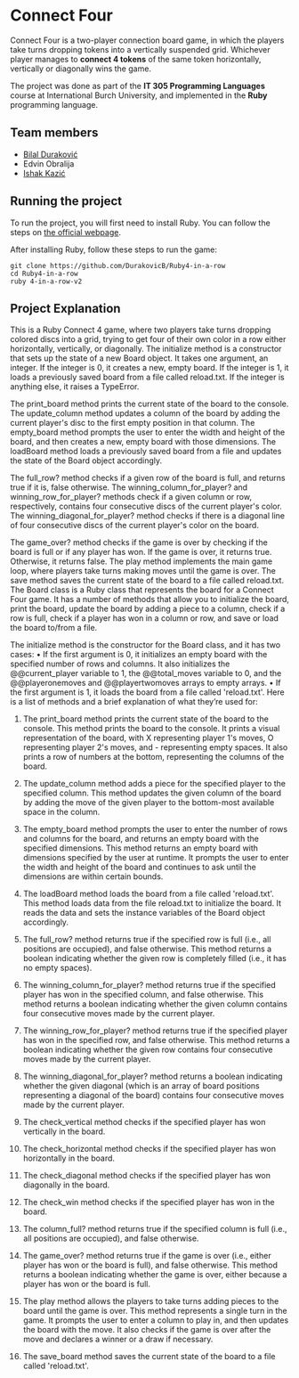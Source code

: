 # Connect Four

Connect Four is a two-player connection board game, in which the players take turns dropping tokens into a vertically suspended grid. Whichever player manages to **connect 4 tokens** of the same token horizontally, vertically or diagonally wins the game.

The project was done as part of the **IT 305 Programming Languages** course at International Burch University, and implemented in the **Ruby** programming language.

## Team members
- [Bilal Duraković](https://github.com/DurakovicB/)
- Edvin Obralija
- [Ishak Kazić](https://github.com/)


## Running the project

To run the project, you will first need to install Ruby. You can follow the steps on [the official webpage](https://rubyinstaller.org/downloads/).

After installing Ruby, follow these steps to run the game:
```
git clone https://github.com/DurakovicB/Ruby4-in-a-row
cd Ruby4-in-a-row
ruby 4-in-a-row-v2
```

## Project Explanation


This is a Ruby Connect 4 game, where two players take turns dropping colored discs into a grid, trying to get four of their own color in a row either horizontally, vertically, or diagonally. The initialize method is a constructor that sets up the state of a new Board object. It takes one argument, an integer. If the integer is 0, it creates a new, empty board. If the integer is 1, it loads a previously saved board from a file called reload.txt. If the integer is anything else, it raises a TypeError.

The print_board method prints the current state of the board to the console. The update_column method updates a column of the board by adding the current player's disc to the first empty position in that column. The empty_board method prompts the user to enter the width and height of the board, and then creates a new, empty board with those dimensions. The loadBoard method loads a previously saved board from a file and updates the state of the Board object accordingly.

The full_row? method checks if a given row of the board is full, and returns true if it is, false otherwise. The winning_column_for_player? and winning_row_for_player? methods check if a given column or row, respectively, contains four consecutive discs of the current player's color. The winning_diagonal_for_player? method checks if there is a diagonal line of four consecutive discs of the current player's color on the board.

The game_over? method checks if the game is over by checking if the board is full or if any player has won. If the game is over, it returns true. Otherwise, it returns false. The play method implements the main game loop, where players take turns making moves until the game is over. The save method saves the current state of the board to a file called reload.txt.
The Board class is a Ruby class that represents the board for a Connect Four game. It has a number of methods that allow you to initialize the board, print the board, update the board by adding a piece to a column, check if a row is full, check if a player has won in a column or row, and save or load the board to/from a file.

The initialize method is the constructor for the Board class, and it has two cases:
•	If the first argument is 0, it initializes an empty board with the specified number of rows and columns. It also initializes the @@current_player variable to 1, the @@total_moves variable to 0, and the @@playeronemoves and @@playertwomoves arrays to empty arrays.
•	If the first argument is 1, it loads the board from a file called 'reload.txt'.
Here is a list of methods and a brief explanation of what they’re used for:
1.	The print_board method prints the current state of the board to the console. This method prints the board to the console. It prints a visual representation of the board, with X representing player 1's moves, O representing player 2's moves, and - representing empty spaces. It also prints a row of numbers at the bottom, representing the columns of the board.
2.	The update_column method adds a piece for the specified player to the specified column. This method updates the given column of the board by adding the move of the given player to the bottom-most available space in the column.

3.	The empty_board method prompts the user to enter the number of rows and columns for the board, and returns an empty board with the specified dimensions. This method returns an empty board with dimensions specified by the user at runtime. It prompts the user to enter the width and height of the board and continues to ask until the dimensions are within certain bounds.

4.	The loadBoard method loads the board from a file called 'reload.txt'. This method loads data from the file reload.txt to initialize the board. It reads the data and sets the instance variables of the Board object accordingly.

5.	The full_row? method returns true if the specified row is full (i.e., all positions are occupied), and false otherwise. This method returns a boolean indicating whether the given row is completely filled (i.e., it has no empty spaces).

6.	The winning_column_for_player? method returns true if the specified player has won in the specified column, and false otherwise. This method returns a boolean indicating whether the given column contains four consecutive moves made by the current player.

7.	The winning_row_for_player? method returns true if the specified player has won in the specified row, and false otherwise. This method returns a boolean indicating whether the given row contains four consecutive moves made by the current player.

8.	The winning_diagonal_for_player? method returns a boolean indicating whether the given diagonal (which is an array of board positions representing a diagonal of the board) contains four consecutive moves made by the current player.

9.	The check_vertical method checks if the specified player has won vertically in the board.

10.	The check_horizontal method checks if the specified player has won horizontally in the board.
11.	The check_diagonal method checks if the specified player has won diagonally in the board.

12.	The check_win method checks if the specified player has won in the board.

13.	The column_full? method returns true if the specified column is full (i.e., all positions are occupied), and false otherwise.

14.	 The game_over? method returns true if the game is over (i.e., either player has won or the board is full), and false otherwise. This method returns a boolean indicating whether the game is over, either because a player has won or the board is full.

15.	The play method allows the players to take turns adding pieces to the board until the game is over. This method represents a single turn in the game. It prompts the user to enter a column to play in, and then updates the board with the move. It also checks if the game is over after the move and declares a winner or a draw if necessary.

16.	The save_board method saves the current state of the board to a file called 'reload.txt'.
